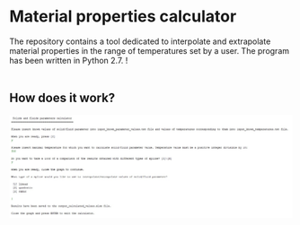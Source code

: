 # Material properties calculator
The repository contains a tool dedicated to interpolate and extrapolate material properties in the range of temperatures set by a user. The program has been written in Python 2.7.
!<br><br>
## How does it work?
<!-- komentarz -->
![Figure 1](https://github.com/MyProjectsMK/Material_properties_calculator/blob/master/README_figure1.jpg)


